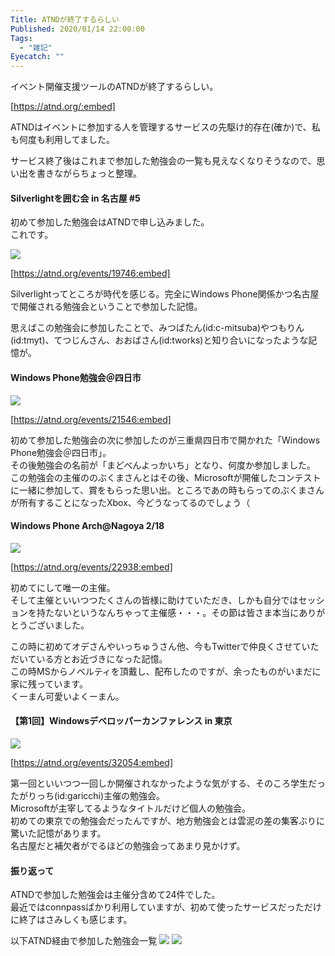 ```yaml
---
Title: ATNDが終了するらしい
Published: 2020/01/14 22:00:00
Tags:
  - "雑記"
Eyecatch: ""
---
```

イベント開催支援ツールのATNDが終了するらしい。  


<?# Twitter 1216971766209417216 /?>

[https://atnd.org/:embed]

ATNDはイベントに参加する人を管理するサービスの先駆け的存在(確か)で、私も何度も利用してました。  

サービス終了後はこれまで参加した勉強会の一覧も見えなくなりそうなので、思い出を書きながらちょっと整理。  

#### Silverlightを囲む会 in 名古屋 #5
初めて参加した勉強会はATNDで申し込みました。  
これです。  

![](20200114160012.png)   


[https://atnd.org/events/19746:embed]




Silverlightってところが時代を感じる。完全にWindows Phone関係かつ名古屋で開催される勉強会ということで参加した記憶。  

思えばこの勉強会に参加したことで、みつばたん(id:c-mitsuba)やつもりん(id:tmyt)、てつじんさん、おおばさん(id:tworks)と知り合いになったような記憶が。  

#### Windows Phone勉強会＠四日市  

![](20200114161606.png) 


[https://atnd.org/events/21546:embed]



初めて参加した勉強会の次に参加したのが三重県四日市で開かれた「Windows Phone勉強会＠四日市」。  
その後勉強会の名前が「まどべんよっかいち」となり、何度か参加しました。  
この勉強会の主催ののぶくまさんとはその後、Microsoftが開催したコンテストに一緒に参加して、賞をもらった思い出。ところであの時もらってのぶくまさんが所有することになったXbox、今どうなってるのでしょう（  

#### Windows Phone Arch@Nagoya 2/18  

![](20200114161806.png) 

[https://atnd.org/events/22938:embed]

初めてにして唯一の主催。  
そして主催といいつつたくさんの皆様に助けていただき、しかも自分ではセッションを持たないというなんちゃって主催感・・・。その節は皆さま本当にありがとうございました。  

この時に初めてオデさんやいっちゅうさん他、今もTwitterで仲良くさせていただいている方とお近づきになった記憶。  
この時MSからノベルティを頂戴し、配布したのですが、余ったものがいまだに家に残っています。  
くーまん可愛いよくーまん。  

#### 【第1回】Windowsデベロッパーカンファレンス in 東京  

![](20200114162645.png) 

[https://atnd.org/events/32054:embed]

第一回といいつつ一回しか開催されなかったような気がする、そのころ学生だったがりっち(id:garicchi)主催の勉強会。  
Microsoftが主宰してるようなタイトルだけど個人の勉強会。  
初めての東京での勉強会だったんですが、地方勉強会とは雲泥の差の集客ぶりに驚いた記憶があります。  
名古屋だと補欠者がでるほどの勉強会ってあまり見かけず。  



#### 振り返って  

ATNDで参加した勉強会は主催分含めて24件でした。  
最近ではconnpassばかり利用していますが、初めて使ったサービスだっただけに終了はさみしくも感じます。  

以下ATND経由で参加した勉強会一覧
![](20200114163504.png) 
![](20200114163528.png) 